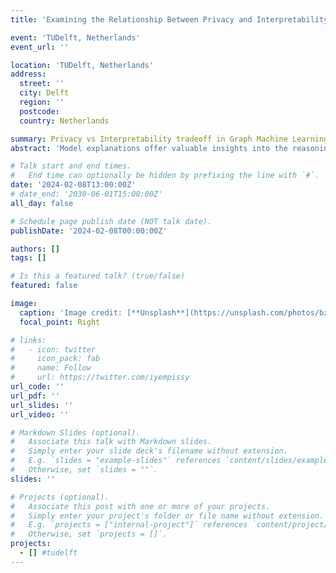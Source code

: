 ```yaml
---
title: 'Examining the Relationship Between Privacy and Interpretability in Graph Machine Learning'

event: 'TUDelft, Netherlands'
event_url: ''

location: 'TUDelft, Netherlands'
address:
  street: ''
  city: Delft
  region: ''
  postcode: 
  country: Netherlands

summary: Privacy vs Interpretability tradeoff in Graph Machine Learning.
abstract: 'Model explanations offer valuable insights into the reasoning behind a model's predictions and build users' trust. However, they also carry the potential of inadvertently revealing sensitive information. In this talk, we will explore the privacy risks associated with model explanations in graph neural networks (GNNs), which are powerful machine learning models for graph structured data. We will discuss the trade-offs between model accuracy, interpretability, and privacy, focusing on our proposed attacks for extracting private graphs through feature explanations. In addition, we will explore how the different classes of model explanation methods for GNNs leak varying degrees of information in reconstructing the private graph. By examining these trade-offs, we will highlight the challenges and opportunities in achieving a balance between them.'

# Talk start and end times.
#   End time can optionally be hidden by prefixing the line with `#`.
date: '2024-02-08T13:00:00Z'
# date_end: '2030-06-01T15:00:00Z'
all_day: false

# Schedule page publish date (NOT talk date).
publishDate: '2024-02-08T00:00:00Z'

authors: []
tags: []

# Is this a featured talk? (true/false)
featured: false

image:
  caption: 'Image credit: [**Unsplash**](https://unsplash.com/photos/bzdhc5b3Bxs)'
  focal_point: Right

# links:
#   - icon: twitter
#     icon_pack: fab
#     name: Follow
#     url: https://twitter.com/iyempissy
url_code: ''
url_pdf: ''
url_slides: ''
url_video: ''

# Markdown Slides (optional).
#   Associate this talk with Markdown slides.
#   Simply enter your slide deck's filename without extension.
#   E.g. `slides = "example-slides"` references `content/slides/example-slides.md`.
#   Otherwise, set `slides = ""`.
slides: ''

# Projects (optional).
#   Associate this post with one or more of your projects.
#   Simply enter your project's folder or file name without extension.
#   E.g. `projects = ["internal-project"]` references `content/project/deep-learning/index.md`.
#   Otherwise, set `projects = []`.
projects:
  - [] #tudelft
---
```

